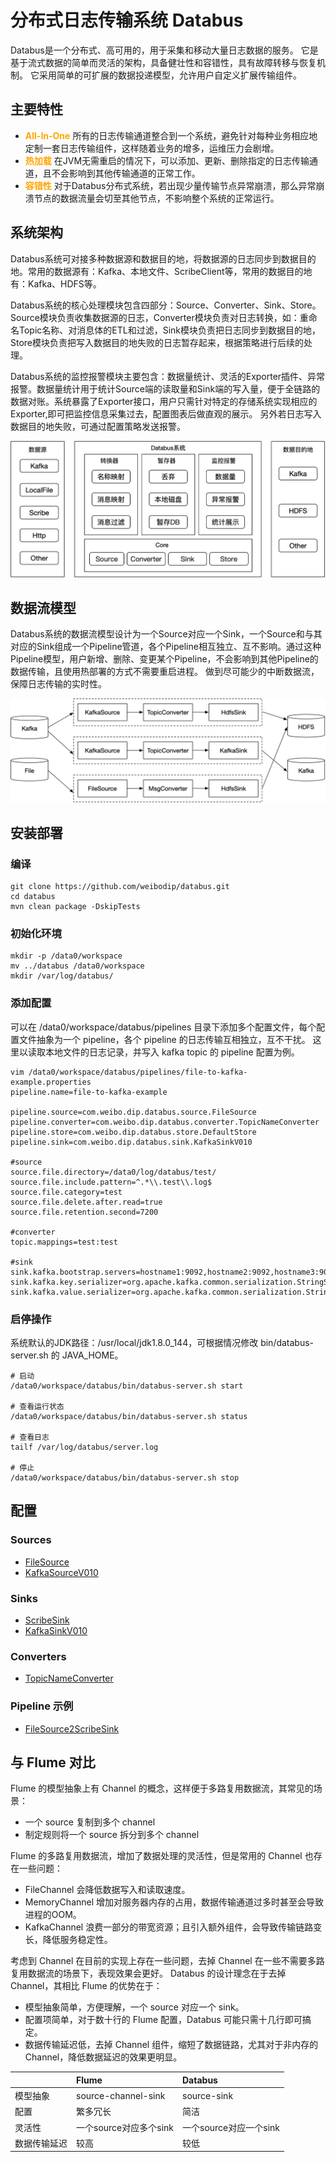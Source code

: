 # 分布式日志传输系统 Databus

Databus是一个分布式、高可用的，用于采集和移动大量日志数据的服务。 它是基于流式数据的简单而灵活的架构，具备健壮性和容错性，具有故障转移与恢复机制。 它采用简单的可扩展的数据投递模型，允许用户自定义扩展传输组件。

## 主要特性

* <font color=orange>**All-In-One**</font> 所有的日志传输通道整合到一个系统，避免针对每种业务相应地定制一套日志传输组件，这样随着业务的增多，运维压力会剧增。
* <font color=orange>**热加载**</font> 在JVM无需重启的情况下，可以添加、更新、删除指定的日志传输通道，且不会影响到其他传输通道的正常工作。
* <font color=orange>**容错性**</font> 对于Databus分布式系统，若出现少量传输节点异常崩溃，那么异常崩溃节点的数据流量会切至其他节点，不影响整个系统的正常运行。

## 系统架构

Databus系统可对接多种数据源和数据目的地，将数据源的日志同步到数据目的地。常用的数据源有：Kafka、本地文件、ScribeClient等，常用的数据目的地有：Kafka、HDFS等。

Databus系统的核心处理模块包含四部分：Source、Converter、Sink、Store。Source模块负责收集数据源的日志，Converter模块负责对日志转换，如：重命名Topic名称、对消息体的ETL和过滤，Sink模块负责把日志同步到数据目的地，Store模块负责把写入数据目的地失败的日志暂存起来，根据策略进行后续的处理。

Databus系统的监控报警模块主要包含：数据量统计、灵活的Exporter插件、异常报警。数据量统计用于统计Source端的读取量和Sink端的写入量，便于全链路的数据对账。系统暴露了Exporter接口，用户只需针对特定的存储系统实现相应的Exporter,即可把监控信息采集过去，配置图表后做直观的展示。
另外若日志写入数据目的地失败，可通过配置策略发送报警。

![databus-architecture](docs/images/databus-architecture.png)

## 数据流模型

Databus系统的数据流模型设计为一个Source对应一个Sink，一个Source和与其对应的Sink组成一个Pipeline管道，各个Pipeline相互独立、互不影响。通过这种Pipeline模型，用户新增、删除、变更某个Pipeline，不会影响到其他Pipeline的数据传输，且使用热部署的方式不需要重启进程。
做到尽可能少的中断数据流，保障日志传输的实时性。

![databus-dataflow](docs/images/databus-dataflow.png)

## 安装部署

### 编译
```shell
git clone https://github.com/weibodip/databus.git
cd databus
mvn clean package -DskipTests
```

### 初始化环境

```shell
mkdir -p /data0/workspace
mv ../databus /data0/workspace
mkdir /var/log/databus/
```

### 添加配置
可以在 /data0/workspace/databus/pipelines 目录下添加多个配置文件，每个配置文件抽象为一个 pipeline，各个 pipeline 的日志传输互相独立，互不干扰。
这里以读取本地文件的日志记录，并写入 kafka topic 的 pipeline 配置为例。
```shell
vim /data0/workspace/databus/pipelines/file-to-kafka-example.properties
pipeline.name=file-to-kafka-example

pipeline.source=com.weibo.dip.databus.source.FileSource
pipeline.converter=com.weibo.dip.databus.converter.TopicNameConverter
pipeline.store=com.weibo.dip.databus.store.DefaultStore
pipeline.sink=com.weibo.dip.databus.sink.KafkaSinkV010

#source
source.file.directory=/data0/log/databus/test/
source.file.include.pattern=^.*\\.test\\.log$
source.file.category=test
source.file.delete.after.read=true
source.file.retention.second=7200

#converter
topic.mappings=test:test

#sink
sink.kafka.bootstrap.servers=hostname1:9092,hostname2:9092,hostname3:9092
sink.kafka.key.serializer=org.apache.kafka.common.serialization.StringSerializer
sink.kafka.value.serializer=org.apache.kafka.common.serialization.StringSerializer
```


### 启停操作

系统默认的JDK路径：/usr/local/jdk1.8.0_144，可根据情况修改 bin/databus-server.sh 的 JAVA_HOME。

```shell
# 启动
/data0/workspace/databus/bin/databus-server.sh start

# 查看运行状态
/data0/workspace/databus/bin/databus-server.sh status

# 查看日志
tailf /var/log/databus/server.log

# 停止
/data0/workspace/databus/bin/databus-server.sh stop
```

## 配置

### Sources
* [FileSource](docs/FileSourceProps.md)
* [KafkaSourceV010](docs/KafkaSourceV010Props.md)


### Sinks
* [ScribeSink](docs/ScribeSinkProps.md)
* [KafkaSinkV010](docs/KafkaSinkV010Props.md)


### Converters
* [TopicNameConverter](docs/TopicNameConverter.md)


### Pipeline 示例
* [FileSource2ScribeSink](docs/FileSource2ScribeSink.md)


## 与 Flume 对比

Flume 的模型抽象上有 Channel 的概念，这样便于多路复用数据流，其常见的场景：
* 一个 source 复制到多个 channel
* 制定规则将一个 source 拆分到多个 channel

Flume 的多路复用数据流，增加了数据处理的灵活性，但是常用的 Channel 也存在一些问题：
* FileChannel 会降低数据写入和读取速度。
* MemoryChannel 增加对服务器内存的占用，数据传输通道过多时甚至会导致进程的OOM。
* KafkaChannel 浪费一部分的带宽资源；且引入额外组件，会导致传输链路变长，降低服务稳定性。  

考虑到 Channel 在目前的实现上存在一些问题，去掉 Channel 在一些不需要多路复用数据流的场景下，表现效果会更好。
Databus 的设计理念在于去掉 Channel，其相比 Flume 的优势在于：
* 模型抽象简单，方便理解，一个 source 对应一个 sink。
* 配置项简单，对于数十行的 Flume 配置，Databus 可能只需十几行即可搞定。
* 数据传输延迟低，去掉 Channel 组件，缩短了数据链路，尤其对于非内存的 Channel，降低数据延迟的效果更明显。


|  | Flume | Databus |
| :--- | :--- | :--- | 
| 模型抽象 | source-channel-sink | source-sink|
| 配置 | 繁多冗长 | 简洁|
| 灵活性 | 一个source对应多个sink | 一个source对应一个sink |
| 数据传输延迟 | 较高 | 较低 |

